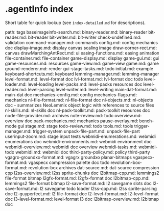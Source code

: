 # .agentInfo index


Short table for quick lookup (see `index-detailed.md` for descriptions).

path: tags
baseimageinfo-search.md: 
binary-reader.md: binary-reader
bit-reader.md: bit-reader
bit-writer.md: bit-writer
check-undefined.md: validation
command-manager.md: commands
config.md: config mechanics doc
display-image.md: display canvas scaling image
draw-corner-rect.md: canvas
drawMarchingAntRect.md: ui
easing-functions.md: easing animation
file-container.md: file-container
game-display.md: display
game-gui.md: gui
game-resources.md: resources
game-view.md: game-view
game.md: game
ground-renderer.md: render
gui-stage-tasks.md: todo
initial.md: example
keyboard-shortcuts.md: keyboard
lemming-manager.md: lemming-manager
level-format.md: level-format doc
lvl-format.md: lvl-format doc todo
level-loader.md: level-loading
level-packs.md: level-packs resources doc
level-reader.md: level-parsing
level-writer.md: level-writing
main-dat-format.md: main-dat doc
mechanics-config.md: config
mechanics-flags.md: mechanics
nl-file-format.md: nl-file-format doc
nl-objects.md: nl-objects doc - summarizes NeoLemmix object logic with references to source files
nl-skills.md: nl-skills doc
nl-pack-toolkit.md: pack-toolkit resources doc
node-file-provider.md: archives
note-review.md: todo
overview.md: overview doc
pack-mechanics.md: mechanics
pause-overlay.md: bench-mode gui
stage.md: stage
todo-review.md: todo
tools.md: tools
trigger-manager.md: trigger-system
unpack-file-part.md: unpack-file-part
userinput-zoom.md: stage input tests
webmidi-enumerations.md: webmidi enumerations doc
webmidi-environments.md: webmidi environment doc
webmidi-overview.md: webmidi doc overview
webmidi-tasks.md: webmidi-todo
webmidi.md: webmidi doc
third-party-policy.md: policy third-party
vgagrx-groundxo-format.md: vgagrx groundxo planar-bitmaps
vgaspecx-format.md: vgaspecx compression palette doc todo
revolution-box-format.md: revolution-box archives
dat-source.md: dat-source compression cpp
l2ss-overview.md: l2ss sprite-chunks doc
l2bitmap-cpp.md: lemmings2 file-format bitmap
l2gfx-format.md: l2gfx-format doc
l2bitmap-cpp.md: lemmings2 file-format bitmap
l2-save-format.md: l2 savegame slots doc
l2-save-format.md: l2 savegame todo loader
l2ss-cpp.md: l2ss sprite-parsing doc
l2-guyperfect.md: l2 file-format doc
l2-level-format.md: l2-level-format doc
l3-level-format.md: level-format l3 doc
l2bitmap-overview.md: l2bitmap doc
